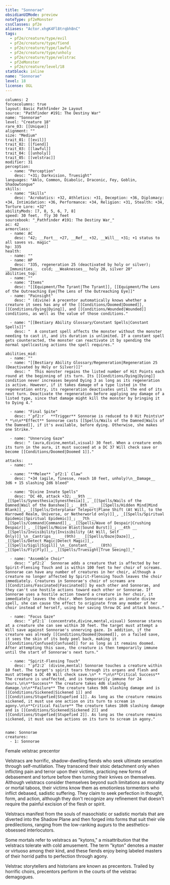 ```yaml
---
title: "Sonnorae"
obsidianUIMode: preview
noteType: pf2eMonster
cssClasses: pf2e
aliases: "Actor.xhgK4Fl8trqbh8nC" 
tags:
  - pf2e/creature/type/evil
  - pf2e/creature/type/fiend
  - pf2e/creature/type/lawful
  - pf2e/creature/type/unholy
  - pf2e/creature/type/velstrac
  - pf2eMonster
  - pf2e/creature/level/18
statblock: inline
name: "Sonnorae"
level: 18
license: OGL
---
```


```statblock
columns: 2
forcecolumns: true
layout: Basic Pathfinder 2e Layout
source: "Pathfinder #191: The Destiny War"
name: "Sonnorae"
level: "Creature 18"
rare_03: [[Unique]]
alignment: ""
size: "Medium"
trait_01: [[evil]]
trait_02: [[fiend]]
trait_03: [[lawful]]
trait_04: [[unholy]]
trait_05: [[velstrac]]
modifier: 31
perception:
  - name: "Perception"
    desc: "+31; Darkvision, Truesight"
languages: "Aklo, Common, Diabolic, Draconic, Fey, Goblin, Shadowtongue"
skills:
  - name: "Skills"
    desc: "Acrobatics: +32, Athletics: +31, Deception: +36, Diplomacy: +34, Intimidation: +36, Performance: +34, Religion: +31, Stealth: +34, Torture Lore: +32"
abilityMods: [7, 8, 5, 6, 7, 8]
speed: 30 feet,  fly 30 feet
sourcebook: "_Pathfinder #191: The Destiny War_"
ac: 42
armorclass:
  - name: AC
    desc: "42; __Fort__ +27, __Ref__ +32, __Will__ +31; +1 status to all saves vs. magic"
hp: 335
health:
  - name: ""
  - name: HP
    desc: "335, regeneration 25 (deactivated by holy or silver); __Immunities__  cold; __Weaknesses__ holy 20, silver 20"
abilities_top:
  - name: ""
  - name: "Items"
    desc: "[[Equipment/The Tyrant|The Tyrant]], [[Equipment/The Lens of the Outreaching Eye|The Lens of the Outreaching Eye]]"
  - name: "Painsight"
    desc: " (divine) A precentor automatically knows whether a creature it sees has any of the [[Conditions/Doomed|Doomed]], [[Conditions/Dying|Dying]], and [[Conditions/Wounded|Wounded]] conditions, as well as the value of those conditions."

  - name: "[[Bestiary Ability Glossary/Constant Spells|Constant Spells]]"
    desc: "  A constant spell affects the monster without the monster needing to cast it, and its duration is unlimited. If a constant spell gets counteracted, the monster can reactivate it by spending the normal spellcasting actions the spell requires."

abilities_mid:
  - name: ""
  - name: "[[Bestiary Ability Glossary/Regeneration|Regeneration 25 (Deactivated by Holy or Silver)]]"
    desc: "  This monster regains the listed number of Hit Points each round at the beginning of its turn. Its [[Conditions/Dying|Dying]] condition never increases beyond Dying 3 as long as its regeneration is active. However, if it takes damage of a type listed in the regeneration entry, its regeneration deactivates until the end of its next turn. Deactivate the regeneration before applying any damage of a listed type, since that damage might kill the monster by bringing it to Dying 4."

  - name: "Final Spite"
    desc: "`pf2:r`  **Trigger** Sonnorae is reduced to 0 Hit Points\n* * *\n\n**Effect** Sonnorae casts [[Spells/Wails of the Damned|Wails of the Damned]], if it's available, before dying. Otherwise, she makes one Strike."

  - name: "Unnerving Gaze"
    desc: " (aura,divine,mental,visual) 30 feet. When a creature ends its turn in the aura, it must succeed at a DC 37 Will check save or become [[Conditions/Doomed|Doomed 1]]."

attacks:
  - name: ""

  - name: "**Melee** `pf2:1` Claw"
    desc: "+34 (agile, finesse, reach 10 feet, unholy)\n__Damage__  3d6 + 15 slashing 2d6 bleed"

  - name: "Divine Innate Spells"
    desc: "DC 40, attack +32; __9th __  _[[Spells/Synesthesia|Synesthesia]]_, _[[Spells/Wails of the Damned|Wail of the Banshee]]_; __8th __  _[[Spells/Hidden Mind|Mind Blank]]_, _[[Spells/Interplanar Teleport|Plane Shift (At Will, to the Harrowed Realm, Universe, or Netherworld only)]]_, _[[Spells/Spiritual Epidemic|Spiritual Epidemic]]_; __7th __  _[[Spells/Command|Command]]_, _[[Spells/Wave of Despair|Crushing Despair]]_, _[[Spells/Noise Blast|Sound Burst]]_; __4th __  _[[Spells/Invisibility|Invisibility (At Will, Self Only)]]_\n__Cantrips__  __(9th)__ _[[Spells/Daze|Daze]]_, _[[Spells/Detect Magic|Detect Magic]]_, _[[Spells/Sigil|Sigil]]_\n__Constant__  __(8th)__ _[[Spells/Fly|Fly]]_, _[[Spells/Truesight|True Seeing]]_"

  - name: "Assemble Choir"
    desc: "`pf2:2`  Sonnorae adds a creature that is affected by her Spirit-Flensing Touch and is within 100 feet to her choir of screams. Sonnorae can have any number of creatures in her choir, although a creature no longer affected by Spirit-Flensing Touch leaves the choir immediately. Creatures in Sonnorae's choir of screams are [[Conditions/Fascinated|Fascinated]] by each other and Sonnorae, and they can't use hostile actions toward each other or Sonnorae. If Sonnorae uses a hostile action toward a creature in her choir, it immediately leaves the choir. When Sonnorae casts an innate divine spell, she can cause the effect to originate from any member of her choir instead of herself, using her saving throw DC and attack bonus."

  - name: "Focus Gaze"
    desc: "`pf2:1` (concentrate,divine,mental,visual) Sonnorae stares at a creature she can see within 30 feet. The target must attempt a Will save against Sonnorae's unnerving gaze. In addition, if the creature was already [[Conditions/Doomed|Doomed]], on a failed save, it sees the skin of its body peel back, making it [[Conditions/Confused|Confused]] for as long as it remains doomed. After attempting this save, the creature is then temporarily immune until the start of Sonnorae's next turn."

  - name: "Spirit-Flensing Touch"
    desc: "`pf2:2` (divine,mental) Sonnorae touches a creature within 10 feet. The target's spirit tears through its organs and flesh and must attempt a DC 40 Will check save.\n* * *\n\n**Critical Success** The creature is unaffected, and is temporarily immune for 24 hours.\n\n**Success** The creature takes 4d6 slashing damage.\n\n**Failure** The creature takes 9d6 slashing damage and is [[Conditions/Sickened|Sickened 1]] and [[Conditions/Stupefied|Stupefied 1]]. As long as the creature remains sickened, it must use one action on its turn to scream in agony.\n\n**Critical Failure** The creature takes 18d6 slashing damage and is [[Conditions/Sickened|Sickened 2]] and [[Conditions/Stupefied|Stupefied 2]]. As long as the creature remains sickened, it must use two actions on its turn to scream in agony."
 
```

```encounter-table
name: Sonnorae
creatures:
  - 1: Sonnorae
```


Female velstrac precentor

Velstracs are horrific, shadow-dwelling fiends who seek ultimate sensation through self-mutilation. They transcend their stoic detachment only when inflicting pain and terror upon their victims, practicing new forms of debasement and torture before then turning their knives on themselves. Although velstracs consider themselves beyond such limitations as morality or mortal taboos, their victims know them as emotionless tormentors who inflict debased, sadistic suffering. They claim to seek perfection in thought, form, and action, although they don't recognize any refinement that doesn't require the painful excision of the flesh or spirit.

Velstracs manifest from the souls of masochistic or sadistic mortals that are diverted into the Shadow Plane and then forged into forms that suit their vile predilections, ranging from the low-ranking augurs to the aesthetics-obsessed interlocutors.

Some mortals refer to velstracs as "kytons," a misattribution that the velstracs tolerate with cold amusement. The term "kyton" denotes a master or virtuoso among their kind, and these fiends enjoy being labeled masters of their horrid paths to perfection through agony.

Velstrac storytellers and historians are known as precentors. Trailed by horrific choirs, precentors perform in the courts of the velstrac demagogues.
